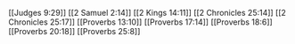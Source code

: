 [[Judges 9:29]]
[[2 Samuel 2:14]]
[[2 Kings 14:11]]
[[2 Chronicles 25:14]]
[[2 Chronicles 25:17]]
[[Proverbs 13:10]]
[[Proverbs 17:14]]
[[Proverbs 18:6]]
[[Proverbs 20:18]]
[[Proverbs 25:8]]
